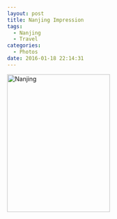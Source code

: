 ```yaml
---
layout: post
title: Nanjing Impression
tags:
  - Nanjing
  - Travel
categories:
  - Photos
date: 2016-01-18 22:14:31
---
```


<a data-flickr-embed="true" data-header="true" data-footer="true"  href="https://www.flickr.com/photos/wittyfilter/albums/72157663693768685" title="Nanjing"><img src="https://farm2.staticflickr.com/1530/23946207369_4067b442d7_n.jpg" width="240" height="320" alt="Nanjing"></a><script async src="//embedr.flickr.com/assets/client-code.js" charset="utf-8"></script>